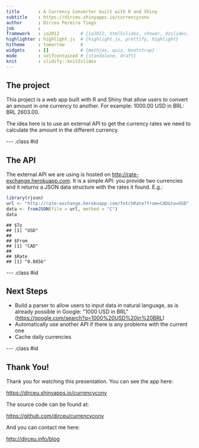 ```yaml
---
title       : A Currency Converter built with R and Shiny
subtitle    : https://dirceu.shinyapps.io/currencyconv
author      : Dirceu Pereira Tiegs
job         : 
framework   : io2012        # {io2012, html5slides, shower, dzslides, ...}
highlighter : highlight.js  # {highlight.js, prettify, highlight}
hitheme     : tomorrow      # 
widgets     : []            # {mathjax, quiz, bootstrap}
mode        : selfcontained # {standalone, draft}
knit        : slidify::knit2slides
---
```


## The project

This project is a web app built with R and Shiny that allow users to convert an amount in one currency to another. For example: 1000.00 USD in BRL: BRL 2603.00.

The idea here is to use an external API to get the currency rates we need to calculate the amount in the different currency.

--- .class #id 

## The API

The external API we are using is hosted on http://rate-exchange.herokuapp.com. It is a simple API: you provide two currencies and it returns a JSON data structure with the rates it found. E.g.:


```r
library(rjson)
url <- "http://rate-exchange.herokuapp.com/fetchRate?from=CAD&to=USD"
data <- fromJSON(file = url, method = "C")
data
```

```
## $To
## [1] "USD"
## 
## $From
## [1] "CAD"
## 
## $Rate
## [1] "0.8856"
```

--- .class #id 

## Next Steps

* Build a parser to allow users to input data in natural language, as is already possible in Google: "1000 USD in BRL" (https://google.com/search?q=1000%20USD%20in%20BRL)
* Automatically use another API if there is any problems with the current one
* Cache daily currencies

--- .class #id 

## Thank You!

Thank you for watching this presentation. You can see the app here:

https://dirceu.shinyapps.io/currencyconv

The source code can be found at:

https://github.com/dirceu/currencyconv

And you can contact me here:

http://dirceu.info/blog
